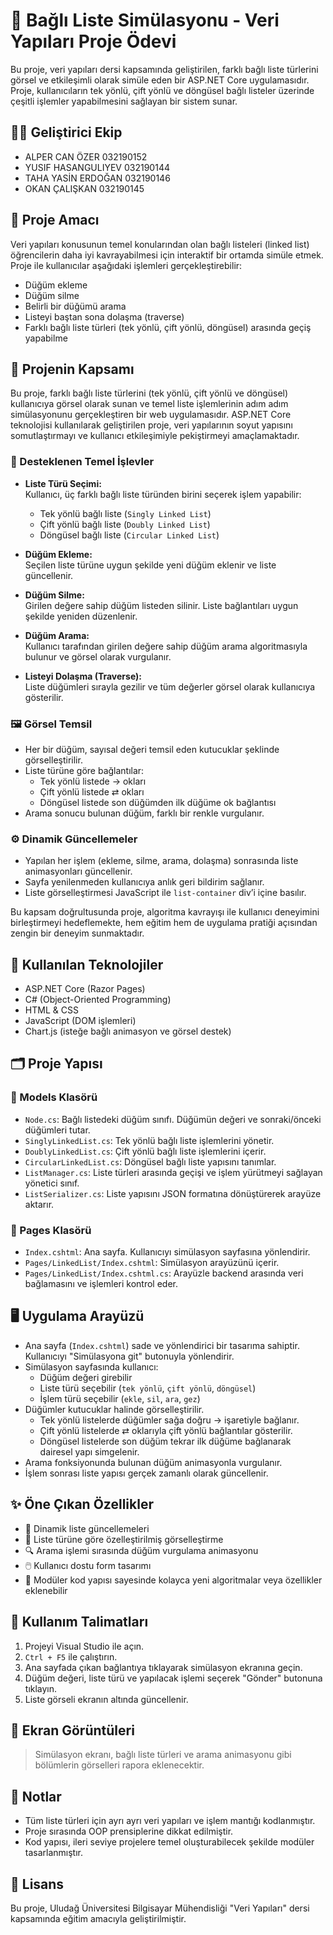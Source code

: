 # 🔗 Bağlı Liste Simülasyonu - Veri Yapıları Proje Ödevi

Bu proje, veri yapıları dersi kapsamında geliştirilen, farklı bağlı liste türlerini görsel ve etkileşimli olarak simüle eden bir ASP.NET Core uygulamasıdır. Proje, kullanıcıların tek yönlü, çift yönlü ve döngüsel bağlı listeler üzerinde çeşitli işlemler yapabilmesini sağlayan bir sistem sunar.

## 👨‍💻 Geliştirici Ekip
- ALPER CAN ÖZER        032190152      
- YUSIF HASANGULIYEV    032190144      
- TAHA YASİN ERDOĞAN    032190146
- OKAN ÇALIŞKAN         032190145

## 🎯 Proje Amacı
Veri yapıları konusunun temel konularından olan bağlı listeleri (linked list) öğrencilerin daha iyi kavrayabilmesi için interaktif bir ortamda simüle etmek. Proje ile kullanıcılar aşağıdaki işlemleri gerçekleştirebilir:

- Düğüm ekleme  
- Düğüm silme  
- Belirli bir düğümü arama  
- Listeyi baştan sona dolaşma (traverse)  
- Farklı bağlı liste türleri (tek yönlü, çift yönlü, döngüsel) arasında geçiş yapabilme

## 📌 Projenin Kapsamı

Bu proje, farklı bağlı liste türlerini (tek yönlü, çift yönlü ve döngüsel) kullanıcıya görsel olarak sunan ve temel liste işlemlerinin adım adım simülasyonunu gerçekleştiren bir web uygulamasıdır. ASP.NET Core teknolojisi kullanılarak geliştirilen proje, veri yapılarının soyut yapısını somutlaştırmayı ve kullanıcı etkileşimiyle pekiştirmeyi amaçlamaktadır.

### 🔧 Desteklenen Temel İşlevler

- **Liste Türü Seçimi:**  
  Kullanıcı, üç farklı bağlı liste türünden birini seçerek işlem yapabilir:
  - Tek yönlü bağlı liste (`Singly Linked List`)
  - Çift yönlü bağlı liste (`Doubly Linked List`)
  - Döngüsel bağlı liste (`Circular Linked List`)

- **Düğüm Ekleme:**  
  Seçilen liste türüne uygun şekilde yeni düğüm eklenir ve liste güncellenir.

- **Düğüm Silme:**  
  Girilen değere sahip düğüm listeden silinir. Liste bağlantıları uygun şekilde yeniden düzenlenir.

- **Düğüm Arama:**  
  Kullanıcı tarafından girilen değere sahip düğüm arama algoritmasıyla bulunur ve görsel olarak vurgulanır.

- **Listeyi Dolaşma (Traverse):**  
  Liste düğümleri sırayla gezilir ve tüm değerler görsel olarak kullanıcıya gösterilir.

### 🖼️ Görsel Temsil

- Her bir düğüm, sayısal değeri temsil eden kutucuklar şeklinde görselleştirilir.
- Liste türüne göre bağlantılar:
  - Tek yönlü listede → okları
  - Çift yönlü listede ⇄ okları
  - Döngüsel listede son düğümden ilk düğüme ok bağlantısı
- Arama sonucu bulunan düğüm, farklı bir renkle vurgulanır.

### ⚙️ Dinamik Güncellemeler

- Yapılan her işlem (ekleme, silme, arama, dolaşma) sonrasında liste animasyonları güncellenir.
- Sayfa yenilenmeden kullanıcıya anlık geri bildirim sağlanır.
- Liste görselleştirmesi JavaScript ile `list-container` div’i içine basılır.

Bu kapsam doğrultusunda proje, algoritma kavrayışı ile kullanıcı deneyimini birleştirmeyi hedeflemekte, hem eğitim hem de uygulama pratiği açısından zengin bir deneyim sunmaktadır.


## 🧰 Kullanılan Teknolojiler
- ASP.NET Core (Razor Pages)
- C# (Object-Oriented Programming)
- HTML & CSS
- JavaScript (DOM işlemleri)
- Chart.js (isteğe bağlı animasyon ve görsel destek)

## 🗂️ Proje Yapısı

### 📁 Models Klasörü
- `Node.cs`: Bağlı listedeki düğüm sınıfı. Düğümün değeri ve sonraki/önceki düğümleri tutar.
- `SinglyLinkedList.cs`: Tek yönlü bağlı liste işlemlerini yönetir.
- `DoublyLinkedList.cs`: Çift yönlü bağlı liste işlemlerini içerir.
- `CircularLinkedList.cs`: Döngüsel bağlı liste yapısını tanımlar.
- `ListManager.cs`: Liste türleri arasında geçişi ve işlem yürütmeyi sağlayan yönetici sınıf.
- `ListSerializer.cs`: Liste yapısını JSON formatına dönüştürerek arayüze aktarır.

### 📁 Pages Klasörü
- `Index.cshtml`: Ana sayfa. Kullanıcıyı simülasyon sayfasına yönlendirir.
- `Pages/LinkedList/Index.cshtml`: Simülasyon arayüzünü içerir.
- `Pages/LinkedList/Index.cshtml.cs`: Arayüzle backend arasında veri bağlamasını ve işlemleri kontrol eder.

## 🖥️ Uygulama Arayüzü

- Ana sayfa (`Index.cshtml`) sade ve yönlendirici bir tasarıma sahiptir. Kullanıcıyı "Simülasyona git" butonuyla yönlendirir.
- Simülasyon sayfasında kullanıcı:
  - Düğüm değeri girebilir
  - Liste türü seçebilir (`tek yönlü`, `çift yönlü`, `döngüsel`)
  - İşlem türü seçebilir (`ekle`, `sil`, `ara`, `gez`)
- Düğümler kutucuklar halinde görselleştirilir. 
  - Tek yönlü listelerde düğümler sağa doğru → işaretiyle bağlanır.
  - Çift yönlü listelerde ⇄ oklarıyla çift yönlü bağlantılar gösterilir.
  - Döngüsel listelerde son düğüm tekrar ilk düğüme bağlanarak dairesel yapı simgelenir.
- Arama fonksiyonunda bulunan düğüm animasyonla vurgulanır.
- İşlem sonrası liste yapısı gerçek zamanlı olarak güncellenir.

## ✨ Öne Çıkan Özellikler
- 🔄 Dinamik liste güncellemeleri
- 🎨 Liste türüne göre özelleştirilmiş görselleştirme
- 🔍 Arama işlemi sırasında düğüm vurgulama animasyonu
- 🖱️ Kullanıcı dostu form tasarımı
- 🔧 Modüler kod yapısı sayesinde kolayca yeni algoritmalar veya özellikler eklenebilir

## 🧪 Kullanım Talimatları

1. Projeyi Visual Studio ile açın.
2. `Ctrl + F5` ile çalıştırın.
3. Ana sayfada çıkan bağlantıya tıklayarak simülasyon ekranına geçin.
4. Düğüm değeri, liste türü ve yapılacak işlemi seçerek "Gönder" butonuna tıklayın.
5. Liste görseli ekranın altında güncellenir.

## 📸 Ekran Görüntüleri

> Simülasyon ekranı, bağlı liste türleri ve arama animasyonu gibi bölümlerin görselleri rapora eklenecektir.

## 📌 Notlar
- Tüm liste türleri için ayrı ayrı veri yapıları ve işlem mantığı kodlanmıştır.
- Proje sırasında OOP prensiplerine dikkat edilmiştir.
- Kod yapısı, ileri seviye projelere temel oluşturabilecek şekilde modüler tasarlanmıştır.

## 📄 Lisans
Bu proje, Uludağ Üniversitesi Bilgisayar Mühendisliği "Veri Yapıları" dersi kapsamında eğitim amacıyla geliştirilmiştir.
